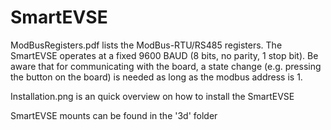 # SmartEVSE

ModBusRegisters.pdf lists the ModBus-RTU/RS485 registers. The SmartEVSE operates at a fixed 9600 BAUD (8 bits, no parity, 1 stop bit). Be aware that for communicating with the board, a state change (e.g. pressing the button on the board) is needed as long as the modbus address is 1.

Installation.png is an quick overview on how to install the SmartEVSE

SmartEVSE mounts can be found in the '3d' folder
